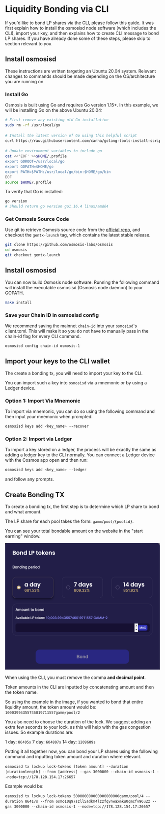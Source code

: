 # Liquidity Bonding via CLI

If you'd like to bond LP shares via the CLI, please follow this guide.  It was first explain how to install the osmosisd node software (which includes the CLI), import your key, and then explains how to create CLI message to bond LP shares.  If you have already done some of these steps, please skip to section relevant to you.


## Install osmosisd


These instructions are written targeting an Ubuntu 20.04 system.  Relevant changes to commands should be made depending on the OS/architecture you are running on.

### Install Go

Osmosis is built using Go and requires Go version 1.15+. In this example, we will be installing Go on the above Ubuntu 20.04:

```sh
# First remove any existing old Go installation
sudo rm -rf /usr/local/go

# Install the latest version of Go using this helpful script 
curl https://raw.githubusercontent.com/canha/golang-tools-install-script/master/goinstall.sh | bash

# Update environment variables to include go
cat <<'EOF' >>$HOME/.profile
export GOROOT=/usr/local/go
export GOPATH=$HOME/go
export PATH=$PATH:/usr/local/go/bin:$HOME/go/bin
EOF
source $HOME/.profile
```

To verify that Go is installed:

```sh
go version
# Should return go version go1.16.4 linux/amd64
```

### Get Osmosis Source Code

Use git to retrieve Osmosis source code from the [official repo](https://github.com/osmosis-labs/osmosis), and checkout the `gentx-launch` tag, which contains the latest stable release.

```sh
git clone https://github.com/osmosis-labs/osmosis
cd osmosis
git checkout gentx-launch
```

## Install osmosisd

You can now build Osmosis node software. Running the following command will install the executable osmosisd (Osmosis node daemon) to your GOPATH.

```sh
make install
```

### Save your Chain ID in osmosisd config

We recommend saving the mainnet `chain-id` into your `osmosisd`'s client.toml.  This will make it so you do not have to manually pass in the chain-id flag for every CLI command.

```sh
osmosisd config chain-id osmosis-1
```

## Import your keys to the CLI wallet

The create a bonding tx, you will need to import your key to the CLI.

You can import such a key into `osmosisd` via a mnemonic or by using a Ledger device.

### Option 1: Import Via Mnemonic

To import via mnemonic, you can do so using the following command and then input your mnemonic when prompted.

```sh
osmosisd keys add <key_name> --recover
```

### Option 2: Import via Ledger

To import a key stored on a ledger, the process will be exactly the same as adding a ledger key to the CLI normally.
You can connect a Ledger device with the Cosmos app open and then run:

```sh
osmosisd keys add <key_name> --ledger
```

and follow any prompts.


## Create Bonding TX

To create a bonding tx, the first step is to determine which LP share to bond and what amount.

The LP share for each pool takes the form:  `gamm/pool/{poolid}`.

You can see your total bondable amount on the website in the "start earning" window.

![lp bonding image](./lpbonding.png)

When using the CLI, you must remove the comma  **and decimal point**.

Token amounts in the CLI are inputted by concatenating amount and then the token name.

So using the example in the image, if you wanted to bond that entire liquidity amount, the token amount would be:
`10003994355746019711557gamm/pool/2`

You also need to choose the duration of the lock. We suggest adding an extra few seconds to your lock, as this will help with the gas congestion issues.  So example durations are:

1 day: `86405s`
7 day: `604807s`
14 day: `1209609s`


Putting it all together now, you can bond your LP shares using the following command and inputting token amount and duration where relevant.

`osmosisd tx lockup lock-tokens [token amount] --duration [durationlength] --from [address] --gas 3000000 --chain-id osmosis-1 --node=tcp://178.128.154.17:26657`

Example would be:

`osmosisd tx lockup lock-tokens 500000000000000000000gamm/pool/4 --duration 86417s --from osmo10q97szll5adkm4lzzfqvnwaxmku0qmcfv96u2z --gas 3000000 --chain-id osmosis-1 --node=tcp://178.128.154.17:26657`